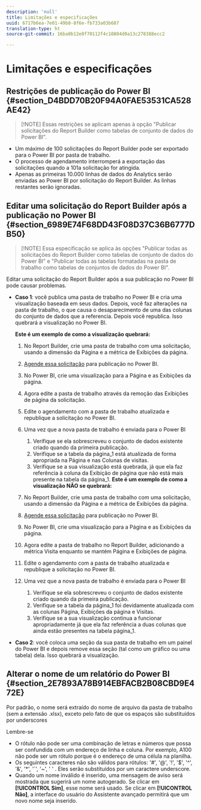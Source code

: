 ```yaml
---
description: 'null'
title: Limitações e especificações
uuid: 6717b6ea-7e01-49b8-8f6e-fb733a03b687
translation-type: ht
source-git-commit: 16ba0b12e0f70112f4c10804d0a13c278388ecc2

---
```



# Limitações e especificações

## Restrições de publicação do Power BI {#section_D4BDD70B20F94A0FAE53531CA528AE42}

> [!NOTE] Essas restrições se aplicam apenas à opção &quot;Publicar solicitações do Report Builder como tabelas de conjunto de dados do Power BI&quot;.

* Um máximo de 100 solicitações do Report Builder pode ser exportado para o Power BI por pasta de trabalho.
* O processo de agendamento interromperá a exportação das solicitações quando a 101a solicitação for atingida.
* Apenas as primeiras 10.000 linhas de dados do Analytics serão enviadas ao Power BI por solicitação do Report Builder. As linhas restantes serão ignoradas.

## Editar uma solicitação do Report Builder após a publicação no Power BI {#section_6989E74F68DD43F08D37C36B6777DB50}

> [!NOTE] Essa especificação se aplica às opções &quot;Publicar todas as solicitações do Report Builder como tabelas de conjunto de dados do Power BI&quot; e &quot;Publicar todas as tabelas formatadas na pasta de trabalho como tabelas de conjuntos de dados do Power BI&quot;.

Editar uma solicitação do Report Builder após a sua publicação no Power BI pode causar problemas.

* **Caso 1**: você publica uma pasta de trabalho no Power BI e cria uma visualização baseada em seus dados. Depois, você faz alterações na pasta de trabalho, o que causa o desaparecimento de uma das colunas do conjunto de dados que a referencia. Depois você republica. Isso quebrará a visualização no Power BI.

   **Este é um exemplo de como a visualização quebrará:**

   1. No Report Builder, crie uma pasta de trabalho com uma solicitação, usando a dimensão da Página e a métrica de Exibições da página.
   1. [Agende essa solicitação](/help/analyze/report-builder/whats-new-arb.md#rb-5-5-section) para publicação no Power BI.
   1. No Power BI, crie uma visualização para a Página e as Exibições da página.
   1. Agora edite a pasta de trabalho através da remoção das Exibições de página da solicitação.
   1. Edite o agendamento com a pasta de trabalho atualizada e republique a solicitação no Power BI.
   1. Uma vez que a nova pasta de trabalho é enviada para o Power BI

      1. Verifique se ela sobrescreveu o conjunto de dados existente criado quando da primeira publicação.
      1. Verifique se a tabela da página_1 está atualizada de forma apropriada na Página e nas Colunas de visitas.
      1. Verifique se a sua visualização está quebrada, já que ela faz referência à coluna da Exibição de página que não está mais presente na tabela da página_1.
   **Este é um exemplo de como a visualização NÃO se quebrará:**

   1. No Report Builder, crie uma pasta de trabalho com uma solicitação, usando a dimensão da Página e a métrica de Exibições da página.
   1. [Agende essa solicitação](/help/analyze/report-builder/whats-new-arb.md#rb-5-5-section) para publicação no Power BI.
   1. No Power BI, crie uma visualização para a Página e as Exibições da página.
   1. Agora edite a pasta de trabalho no Report Builder, adicionando a métrica Visita enquanto se mantém Página e Exibições de página.
   1. Edite o agendamento com a pasta de trabalho atualizada e republique a solicitação no Power BI.
   1. Uma vez que a nova pasta de trabalho é enviada para o Power BI

      1. Verifique se ela sobrescreveu o conjunto de dados existente criado quando da primeira publicação.
      1. Verifique se a tabela da página_1 foi devidamente atualizada com as colunas Página, Exibições da página e Visitas.
      1. Verifique se a sua visualização continua a funcionar apropriadamente já que ela faz referência a duas colunas que ainda estão presentes na tabela página_1.


* **Caso 2**: você coloca uma seção da sua pasta de trabalho em um painel do Power BI e depois remove essa seção (tal como um gráfico ou uma tabela) dela. Isso quebrará a visualização.

## Alterar o nome de um relatório do Power BI {#section_2E7893A78B914EBFACB2B08CBD9E472E}

Por padrão, o nome será extraído do nome de arquivo da pasta de trabalho (sem a extensão .xlsx), exceto pelo fato de que os espaços são substituídos por underscores

Lembre-se

* O rótulo não pode ser uma combinação de letras e números que possa ser confundida com um endereço de linha e coluna. Por exemplo, A100 não pode ser um rótulo porque é o endereço de uma célula na planilha.
* Os seguintes caracteres não são válidos para rótulos: &#39;#&#39;, &#39;@&#39;, &#39;!&#39;, &#39;$&#39;, &#39;^&#39;, &#39;&amp;&#39;, &#39;*&#39;, &#39;`&#39;, &#39;~&#39;, &#39; &#39; . Eles serão substituídos por um caractere underscore.
* Quando um nome inválido é inserido, uma mensagem de aviso será mostrada que sugerirá um nome autogerado. Se clicar em **[!UICONTROL Sim]**, esse nome será usado. Se clicar em **[!UICONTROL Não]**, a interface do usuário do Assistente avançado permitirá que um novo nome seja inserido.

